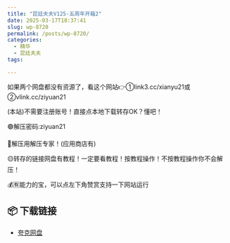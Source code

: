 ```yaml
---
title: "昆廷夫夫V125-五周年开箱2"
date: 2025-03-17T18:37:41
slug: wp-8720
permalink: /posts/wp-8720/
categories:
  - 精华
  - 昆廷夫夫
tags:

---
```


如果两个网盘都没有资源了，看这个网站👉①link3.cc/xianyu21或②vlink.cc/ziyuan21

(本站)不需要注册账号！直接点本地下载转存OK？懂吧！

🟢解压密码:ziyuan21

🔵解压用解压专家！(应用商店有)

🟡转存的链接网盘有教程！一定要看教程！按教程操作！不按教程操作你不会解压！

💰🈶能力的宝，可以点左下角赞赏支持一下网站运行

## 📦 下载链接
- [夸克网盘](https://blziyuan21.com/pay-download/8720?key=2f7bd1914a&down_id=0)

